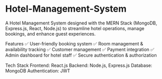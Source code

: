 # Hotel-Management-System
A Hotel Management System designed with the MERN Stack (MongoDB, Express.js, React, Node.js) to streamline hotel operations, manage bookings, and enhance guest experiences.  

Features
✅ User-friendly booking system
✅ Room management & availability tracking
✅ Customer management
✅ Payment integration
✅ Admin dashboard for hotel staff
✅ Secure authentication & authorization

Tech Stack
Frontend: React.js
Backend: Node.js, Express.js
Database: MongoDB
Authentication: JWT
